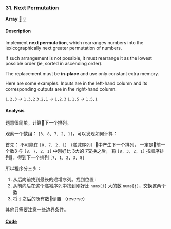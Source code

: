 ### 31. Next Permutation

**Array**    [🧡](https://leetcode.com/problems/next-permutation)    	[💡](https://leetcode.com/articles/next-permutation)

#### Description

Implement **next permutation**, which rearranges numbers into the lexicographically next greater permutation of numbers.

If such arrangement is not possible, it must rearrange it as the lowest possible order (ie, sorted in ascending order).

The replacement must be **in-place** and use only constant extra memory.

Here are some examples. Inputs are in the left-hand column and its corresponding outputs are in the right-hand column.

`1,2,3` → `1,3,2`
`3,2,1` → `1,2,3`
`1,1,5` → `1,5,1`

#### Analysis

题意很简单，计算下一个排列。

观察一个数组：  `[3, 8, 7, 2, 1]`，可以发现如何计算：

首先： 不可能在 `[8, 7, 2, 1]` （递减序列）中产生下一个排列， 一定是前一个数3 与 `[8, 7, 2, 1]` 中刚好比 3大的 7交换之后， 将 `[8, 3, 2, 1]` 按顺序排列，得到下一个排列 `[7, 1, 2, 3, 8]`

所以程序分三步：

1. 从后向前找到最长的递增序列。找到位置 i
2. 从前向后在这个递减序列中找到刚好比 `nums[i]` 大的数 `nums[j]`，交换这两个数
3. 将 `i` 之后的所有数倒置 （reverse）

其他只需要注意一些边界条件。

#### [Code](../python/31.%20Next%20Permutation.py)
